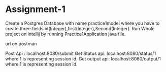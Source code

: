 # Assignment-1
Create a Postgres Database with name practice1model where you have to create three fields id(Integer),first(Integer),Second(Integer).
Run Whole project on intellij by running Practice1Application java file.

url on postman

Post Api :  localhost:8080/submit
Get Status api:  localhost:8080/status/1    where 1 is representing session id.
Get output api:  localhost:8080/output/1    where 1 is representing session id.
